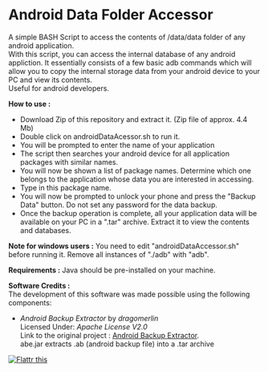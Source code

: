 Android Data Folder Accessor
============================

A simple BASH Script to access the contents of /data/data folder of any android application.  
With this script, you can access the internal database of any android appliction. It essentially consists of a few basic adb commands which will allow you to copy the internal storage data from your android device to your PC and view its contents.  
Useful for android developers.

**How to use :**
- Download Zip of this repository and extract it. (Zip file of approx. 4.4 Mb)
- Double click on androidDataAcessor.sh to run it.
- You will be prompted to enter the name of your application
- The script then searches your android device for all application packages with similar names.
- You will now be shown a list of package names. Determine which one belongs to the application whose data you are interested in accessing.
- Type in this package name.
- You will now be prompted to unlock your phone and press the "Backup Data" button. Do not set any password for the data backup.
- Once the backup operation is complete, all your application data will be available on your PC in a ".tar" archive. Extract it to view the contents and databases.

**Note for windows users :** You need to edit "androidDataAccessor.sh" before running it. Remove all instances of "./adb" with "adb".

**Requirements :** Java should be pre-installed on your machine.

**Software Credits :**  
The development of this software was made possible using the following components:

- *Android Backup Extractor* by *dragomerlin*   
Licensed Under: *Apache License V2.0*  
Link to the original project : [Android Backup Extractor](http://sourceforge.net/projects/adbextractor/).  
abe.jar extracts .ab (android backup file) into a .tar archive



<a href="https://flattr.com/submit/auto?user_id=umangmathur&url=https%3A%2F%2Fgithub.com%2Fumangmathur92%2Fandroid-data-folder-accessor" target="_blank"><img src="//api.flattr.com/button/flattr-badge-large.png" alt="Flattr this" title="Flattr this" border="0"></a>
